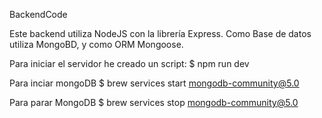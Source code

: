 BackendCode

Este backend utiliza NodeJS con la librería Express.
Como Base de datos utiliza MongoBD, y como ORM Mongoose.

Para iniciar el servidor he creado un script:
    $ npm run dev

Para inciar mongoDB
    $ brew services start mongodb-community@5.0

Para parar MongoDB
    $ brew services stop mongodb-community@5.0

